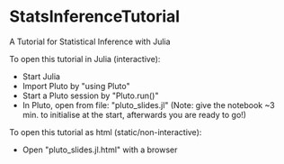 # StatsInferenceTutorial
A Tutorial for Statistical Inference with Julia

To open this tutorial in Julia (interactive):
- Start Julia
- Import Pluto by "using Pluto"
- Start a Pluto session by "Pluto.run()"
- In Pluto, open from file: "pluto_slides.jl"
(Note: give the notebook ~3 min. to initialise at the start, afterwards you are ready to go!)


To open this tutorial as html (static/non-interactive):
- Open "pluto_slides.jl.html" with a browser
